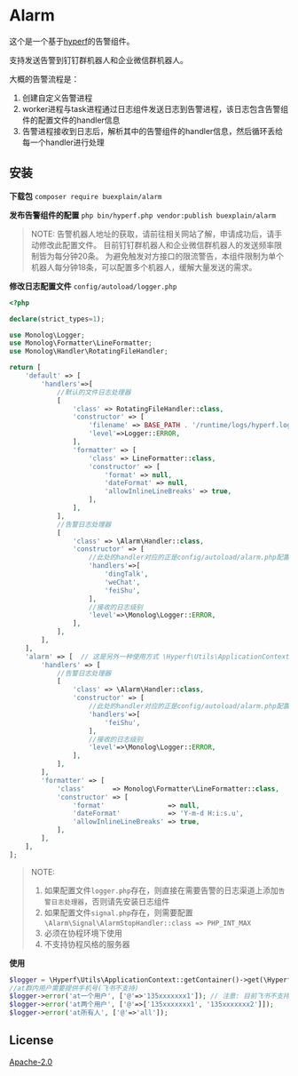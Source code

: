 # Alarm
这个是一个基于[hyperf](https://github.com/hyperf/hyperf "hyperf")的告警组件。

支持发送告警到钉钉群机器人和企业微信群机器人。

大概的告警流程是：
1. 创建自定义告警进程
2. worker进程与task进程通过日志组件发送日志到告警进程，该日志包含告警组件的配置文件的handler信息
3. 告警进程接收到日志后，解析其中的告警组件的handler信息，然后循环丢给每一个handler进行处理

## 安装

**下载包** `composer require buexplain/alarm`

**发布告警组件的配置** `php bin/hyperf.php vendor:publish buexplain/alarm`
> NOTE: 告警机器人地址的获取，请前往相关网站了解，申请成功后，请手动修改此配置文件。
> 目前钉钉群机器人和企业微信群机器人的发送频率限制皆为每分钟20条。
> 为避免触发对方接口的限流警告，本组件限制为单个机器人每分钟18条，可以配置多个机器人，缓解大量发送的需求。

**修改日志配置文件** `config/autoload/logger.php`
```php
<?php

declare(strict_types=1);

use Monolog\Logger;
use Monolog\Formatter\LineFormatter;
use Monolog\Handler\RotatingFileHandler;

return [
    'default' => [
        'handlers'=>[
            //默认的文件日志处理器
            [
                'class' => RotatingFileHandler::class,
                'constructor' => [
                    'filename' => BASE_PATH . '/runtime/logs/hyperf.log',
                    'level'=>Logger::ERROR,
                ],
                'formatter' => [
                    'class' => LineFormatter::class,
                    'constructor' => [
                        'format' => null,
                        'dateFormat' => null,
                        'allowInlineLineBreaks' => true,
                    ],
                ],
            ],
            //告警日志处理器
            [
                'class' => \Alarm\Handler::class,
                'constructor' => [
                    //此处的handler对应的正是config/autoload/alarm.php配置的key值
                    'handlers'=>[
                        'dingTalk',
                        'weChat',
                        'feiShu',
                    ],
                    //接收的日志级别
                    'level'=>\Monolog\Logger::ERROR,
                ],
            ],
        ],
    ],
    'alarm' => [  // 这是另外一种使用方式 \Hyperf\Utils\ApplicationContext::getContainer()->get(\Hyperf\Logger\LoggerFactory::class)->get('xxxxx' , 'alarm')->error('tips');
        'handlers' => [
            //告警日志处理器
            [
                'class' => \Alarm\Handler::class,
                'constructor' => [
                    //此处的handler对应的正是config/autoload/alarm.php配置的key值
                    'handlers'=>[
                        'feiShu',
                    ],
                    //接收的日志级别
                    'level'=>\Monolog\Logger::ERROR,
                ],
            ],
        ],
        'formatter' => [
            'class'       => Monolog\Formatter\LineFormatter::class,
            'constructor' => [
                'format'                => null,
                'dateFormat'            => 'Y-m-d H:i:s.u',
                'allowInlineLineBreaks' => true,
            ],
        ],
    ],
];
```
> NOTE:
>  1. 如果配置文件`logger.php`存在，则直接在需要告警的日志渠道上添加`告警日志处理器`，否则请先安装日志组件
>  2. 如果配置文件`signal.php`存在，则需要配置`\Alarm\Signal\AlarmStopHandler::class => PHP_INT_MAX`
>  3. 必须在协程环境下使用
>  4. 不支持协程风格的服务器
> 

**使用**
```php
$logger = \Hyperf\Utils\ApplicationContext::getContainer()->get(\Hyperf\Logger\LoggerFactory::class)->get();
//at群内用户需要提供手机号(飞书不支持)
$logger->error('at一个用户', ['@'=>'135xxxxxxx1']); // 注意: 目前飞书不支持 @指定用户提醒 , 只能群呼
$logger->error('at两个用户', ['@'=>['135xxxxxxx1', '135xxxxxxx2']]); 
$logger->error('at所有人', ['@'=>'all']); 
```

## License
[Apache-2.0](http://www.apache.org/licenses/LICENSE-2.0.html)
